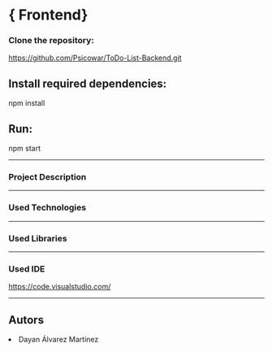 # { Frontend}

### Clone the repository:

https://github.com/Psicowar/ToDo-List-Backend.git

## Install required dependencies:

npm install


## Run:
npm start


---

### Project Description



---
### Used Technologies


---
### Used Libraries


---

### Used IDE
https://code.visualstudio.com/

---
## Autors

<li>Dayan Álvarez Martínez</li>
    